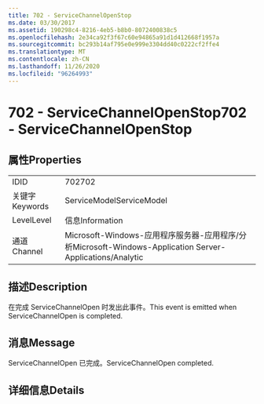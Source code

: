 ```yaml
---
title: 702 - ServiceChannelOpenStop
ms.date: 03/30/2017
ms.assetid: 190298c4-8216-4eb5-b8b0-8072400838c5
ms.openlocfilehash: 2e34ca92f3f67c60e94865a91d1d412668f1957a
ms.sourcegitcommit: bc293b14af795e0e999e3304dd40c0222cf2ffe4
ms.translationtype: MT
ms.contentlocale: zh-CN
ms.lasthandoff: 11/26/2020
ms.locfileid: "96264993"
---
```

# <a name="702---servicechannelopenstop"></a><span data-ttu-id="2b4e6-102">702 - ServiceChannelOpenStop</span><span class="sxs-lookup"><span data-stu-id="2b4e6-102">702 - ServiceChannelOpenStop</span></span>

## <a name="properties"></a><span data-ttu-id="2b4e6-103">属性</span><span class="sxs-lookup"><span data-stu-id="2b4e6-103">Properties</span></span>  
  
|||  
|-|-|  
|<span data-ttu-id="2b4e6-104">ID</span><span class="sxs-lookup"><span data-stu-id="2b4e6-104">ID</span></span>|<span data-ttu-id="2b4e6-105">702</span><span class="sxs-lookup"><span data-stu-id="2b4e6-105">702</span></span>|  
|<span data-ttu-id="2b4e6-106">关键字</span><span class="sxs-lookup"><span data-stu-id="2b4e6-106">Keywords</span></span>|<span data-ttu-id="2b4e6-107">ServiceModel</span><span class="sxs-lookup"><span data-stu-id="2b4e6-107">ServiceModel</span></span>|  
|<span data-ttu-id="2b4e6-108">Level</span><span class="sxs-lookup"><span data-stu-id="2b4e6-108">Level</span></span>|<span data-ttu-id="2b4e6-109">信息</span><span class="sxs-lookup"><span data-stu-id="2b4e6-109">Information</span></span>|  
|<span data-ttu-id="2b4e6-110">通道</span><span class="sxs-lookup"><span data-stu-id="2b4e6-110">Channel</span></span>|<span data-ttu-id="2b4e6-111">Microsoft-Windows-应用程序服务器-应用程序/分析</span><span class="sxs-lookup"><span data-stu-id="2b4e6-111">Microsoft-Windows-Application Server-Applications/Analytic</span></span>|  
  
## <a name="description"></a><span data-ttu-id="2b4e6-112">描述</span><span class="sxs-lookup"><span data-stu-id="2b4e6-112">Description</span></span>  

 <span data-ttu-id="2b4e6-113">在完成 ServiceChannelOpen 时发出此事件。</span><span class="sxs-lookup"><span data-stu-id="2b4e6-113">This event is emitted when ServiceChannelOpen is completed.</span></span>  
  
## <a name="message"></a><span data-ttu-id="2b4e6-114">消息</span><span class="sxs-lookup"><span data-stu-id="2b4e6-114">Message</span></span>  

 <span data-ttu-id="2b4e6-115">ServiceChannelOpen 已完成。</span><span class="sxs-lookup"><span data-stu-id="2b4e6-115">ServiceChannelOpen completed.</span></span>  
  
## <a name="details"></a><span data-ttu-id="2b4e6-116">详细信息</span><span class="sxs-lookup"><span data-stu-id="2b4e6-116">Details</span></span>
